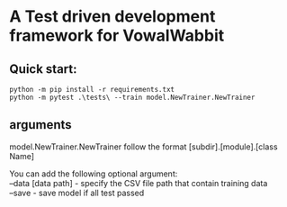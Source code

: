 <!-- python -m pipreqs.pipreqs -->

# A Test driven development framework for VowalWabbit

## Quick start:
`python -m pip install -r requirements.txt`  
`python -m pytest .\tests\ --train model.NewTrainer.NewTrainer`  

## arguments
model.NewTrainer.NewTrainer follow the format [subdir].[module].[class Name]  

You can add the following optional argument:  
–data [data path] - specify the CSV file path that contain training data  
–save - save model if all test passed  
